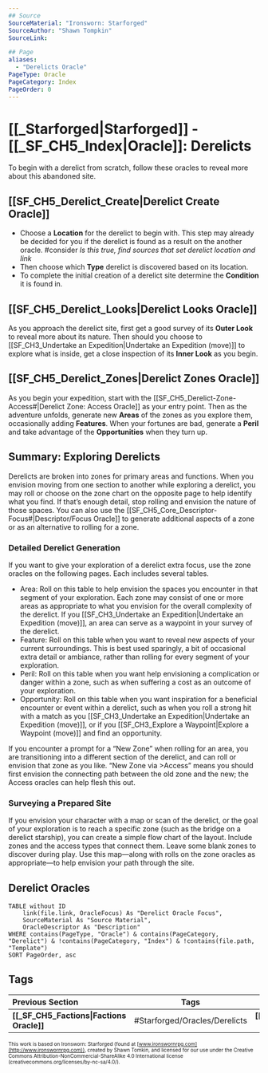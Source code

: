 ```yaml
---
## Source
SourceMaterial: "Ironsworn: Starforged"
SourceAuthor: "Shawn Tompkin"
SourceLink: 

## Page
aliases:
  - "Derelicts Oracle"
PageType: Oracle
PageCategory: Index
PageOrder: 0
---
```

# [[_Starforged|Starforged]] - [[_SF_CH5_Index|Oracle]]: Derelicts
To begin with a derelict from scratch, follow these oracles to reveal more about this abandoned site.

## [[SF_CH5_Derelict_Create|Derelict Create Oracle]]
- Choose a **Location** for the derelict to begin with. This step may already be decided for you if the derelict is found as a result on the another oracle. #consider _Is this true, find sources that set derelict location and link_
- Then choose which **Type** derelict is discovered based on its location.
- To complete the initial creation of a derelict site determine the **Condition** it is found in.

## [[SF_CH5_Derelict_Looks|Derelict Looks Oracle]]
As you approach the derelict site, first get a good survey of its **Outer Look** to reveal more about its nature. Then should you choose to [[SF_CH3_Undertake an Expedition|Undertake an Expedition (move)]] to explore what is inside, get a close inspection of its **Inner Look** as you begin.

## [[SF_CH5_Derelict_Zones|Derelict Zones Oracle]]
As you begin your expedition, start with the [[SF_CH5_Derelict-Zone-Access#|Derelict Zone: Access Oracle]] as your entry point. Then as the adventure unfolds, generate new **Areas** of the zones as you explore them, occasionally adding **Features**. When your fortunes are bad, generate a **Peril** and take advantage of the **Opportunities** when they turn up.

## Summary: Exploring Derelicts
Derelicts are broken into zones for primary areas and functions. When you envision moving from one section to another while exploring a derelict, you may roll or choose on the zone chart on the opposite page to help identify what you find. If that’s enough detail, stop rolling and envision the nature of those spaces. You can also use the [[SF_CH5_Core_Descriptor-Focus#|Descriptor/Focus Oracle]] to generate additional aspects of a zone or as an alternative to rolling for a zone.

### Detailed Derelict Generation
If you want to give your exploration of a derelict extra focus, use the zone oracles on the following pages. Each includes several tables. 
- Area: Roll on this table to help envision the spaces you encounter in that segment of your exploration. Each zone may consist of one or more areas as appropriate to what you envision for the overall complexity of the derelict. If you [[SF_CH3_Undertake an Expedition|Undertake an Expedition (move)]], an area can serve as a waypoint in your survey of the derelict. 
- Feature: Roll on this table when you want to reveal new aspects of your current surroundings. This is best used sparingly, a bit of occasional extra detail or ambiance, rather than rolling for every segment of your exploration. 
- Peril: Roll on this table when you want help envisioning a complication or danger within a zone, such as when suffering a cost as an outcome of your exploration. 
- Opportunity: Roll on this table when you want inspiration for a beneficial encounter or event within a derelict, such as when you roll a strong hit with a match as you [[SF_CH3_Undertake an Expedition|Undertake an Expedition (move)]], or if you [[SF_CH3_Explore a Waypoint|Explore a Waypoint (move)]] and find an opportunity.

If you encounter a prompt for a “New Zone” when rolling for an area, you are transitioning into a different section of the derelict, and can roll or envision that zone as you like. “New Zone via >Access” means you should first envision the connecting path between the old zone and the new; the Access oracles can help flesh this out.

### Surveying a Prepared Site
If you envision your character with a map or scan of the derelict, or the goal of your exploration is to reach a specific zone (such as the bridge on a derelict starship), you can create a simple flow chart of the layout. Include zones and the access types that connect them. Leave some blank zones to discover during play. Use this map—along with rolls on the zone oracles as appropriate—to help envision your path through the site.

## Derelict Oracles

```dataview
TABLE without ID
	link(file.link, OracleFocus) As "Derelict Oracle Focus",
	SourceMaterial As "Source Material",
	OracleDescriptor As "Description"
WHERE contains(PageType, "Oracle") & contains(PageCategory, "Derelict") & !contains(PageCategory, "Index") & !contains(file.path, "Template")
SORT PageOrder, asc
```

## Tags
| Previous Section | Tags | Next Section | 
| :--- | :---: | ---: |
| **[[_SF_CH5_Factions\|Factions Oracle]]** | #Starforged/Oracles/Derelicts | **[[_SF_CH5_PrecursorVaults\|Precursor Vaults Oracle]]** |

<font size=-2>This work is based on Ironsworn: Starforged (found at [www.ironswornrpg.com](http://www.ironswornrpg.com)), created by Shawn Tomkin, and licensed for our use under the Creative Commons Attribution-NonCommercial-ShareAlike 4.0 International license  (creativecommons.org/licenses/by-nc-sa/4.0/).</font>
